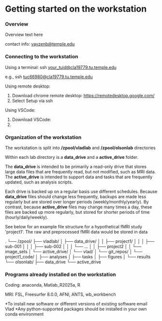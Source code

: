 # Getting started on the workstation


### Overview

Overview text here

contact info: vayzenb@temple.edu

### Connecting to the workstation

Using a terminal:
ssh your_tuid@cla19779.tu.temple.edu

e.g., ssh tuc66980@cla19779.tu.temple.edu

Using remote desktop:
1. Download chrome remote desktop: https://remotedesktop.google.com/
2. Select Setup via ssh


Using VSCode:
1. Download VSCode: 
2. 


### Organization of the workstation

The workstation is split into **/zpool/vladlab** and **/zpool/olsonlab** directories

Within each lab directory is a **data_drive** and a **active_drive** folder. 

The **data_drive** is intended to be primarily a read-only drive that stores large data files that are frequently read, but not modified, such as MRI data.
The **active_drive** is intended to support data and tasks that are frequently updated, such as analysis scripts. 

Each drive is backed up on a regular basis use different schedules. Because **data_drive** files should change less frequently, backups are made less regularly but are stored over longer periods (weekly/monthly/yearly). By contrast, because **active_drive** files may change many times a day, these files are backed up more regularly, but stored for shorter periods of time (hourly/daily/weekly).

See below for an example file structure for a hypothetical fMRI study 'project1'. The raw and preprocessed fMRI data would be stored in data

.
└── /zpool/
    ├── vladlab/
    │   ├── data_drive/
    │   │   ├── project1/
    │   │   │   ├── sub-001
    │   │   │   ├── sub-002
    │   │   │   └── ...
    │   │   ├── project2
    │   │   └── image_sets
    │   └── active_drive/
    │       └── vlad/
    │           └── git_repos/
    │               └── project1_code/
    │                   ├── analyses
    │                   ├── tasks
    │                   ├── figures
    │                   └── results
    └── olsonlab/
        ├── data_drive
        └── active_drive

### Programs already installed on the workstation

Coding: anaconda, Matlab_R2025a, R 

MRI: FSL, Freesurfer 8.0.0, AFNI, ANTS, wb_workbench

*To install new software or different versions of existing software email Vlad
*Any python-supported packages should be installed in your own conda environment


